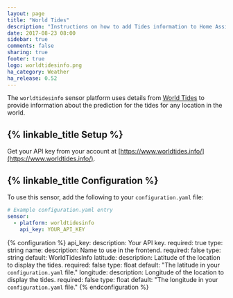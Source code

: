 ```yaml
---
layout: page
title: "World Tides"
description: "Instructions on how to add Tides information to Home Assistant."
date: 2017-08-23 08:00
sidebar: true
comments: false
sharing: true
footer: true
logo: worldtidesinfo.png
ha_category: Weather
ha_release: 0.52
---
```


The `worldtidesinfo` sensor platform uses details from [World Tides](https://www.worldtides.info/) to provide information about the prediction for the tides for any location in the world. 

## {% linkable_title Setup %}

Get your API key from your account at [https://www.worldtides.info/](https://www.worldtides.info/).

## {% linkable_title Configuration %}

To use this sensor, add the following to your `configuration.yaml` file:

```yaml
# Example configuration.yaml entry
sensor:
  - platform: worldtidesinfo
    api_key: YOUR_API_KEY
```

{% configuration %}
api_key:
  description: Your API key.
  required: true
  type: string
name:
  description: Name to use in the frontend.
  required: false
  type: string
  default: WorldTidesInfo
latitude:
  description: Latitude of the location to display the tides.
  required: false
  type: float
  default: "The latitude in your `configuration.yaml` file."
longitude:
  description: Longitude of the location to display the tides.
  required: false
  type: float
  default: "The longitude in your `configuration.yaml` file."
{% endconfiguration %}

